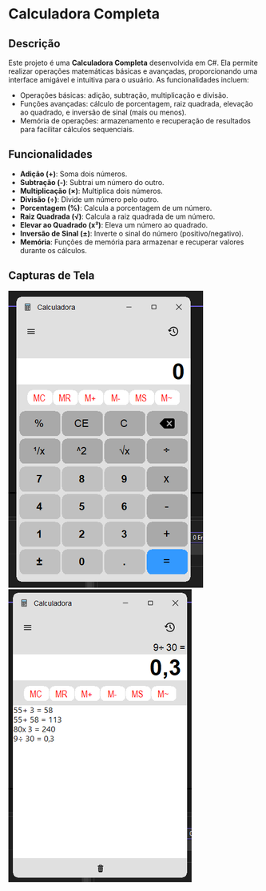 # Calculadora Completa

## Descrição

Este projeto é uma **Calculadora Completa** desenvolvida em C#. Ela permite realizar operações matemáticas básicas e avançadas, proporcionando uma interface amigável e intuitiva para o usuário. As funcionalidades incluem:

- Operações básicas: adição, subtração, multiplicação e divisão.
- Funções avançadas: cálculo de porcentagem, raiz quadrada, elevação ao quadrado, e inversão de sinal (mais ou menos).
- Memória de operações: armazenamento e recuperação de resultados para facilitar cálculos sequenciais.

## Funcionalidades

- **Adição (+)**: Soma dois números.
- **Subtração (-)**: Subtrai um número do outro.
- **Multiplicação (×)**: Multiplica dois números.
- **Divisão (÷)**: Divide um número pelo outro.
- **Porcentagem (%)**: Calcula a porcentagem de um número.
- **Raiz Quadrada (√)**: Calcula a raiz quadrada de um número.
- **Elevar ao Quadrado (x²)**: Eleva um número ao quadrado.
- **Inversão de Sinal (±)**: Inverte o sinal do número (positivo/negativo).
- **Memória**: Funções de memória para armazenar e recuperar valores durante os cálculos.

## Capturas de Tela

![Captura da Inteface do Projeto](Imagens/Interface.png)
![Captura do Histórico](Imagens/Historico.png)

